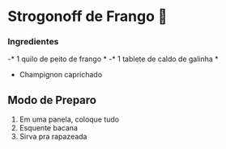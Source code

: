 # Strogonoff de Frango :chicken:

### Ingredientes
 -* 1 quilo de peito de frango *
 -* 1 tablete de caldo de galinha *
 - Champignon caprichado
 
 ## Modo de Preparo
 1. Em uma panela, coloque tudo
 2. Esquente bacana
 3. Sirva pra rapazeada




